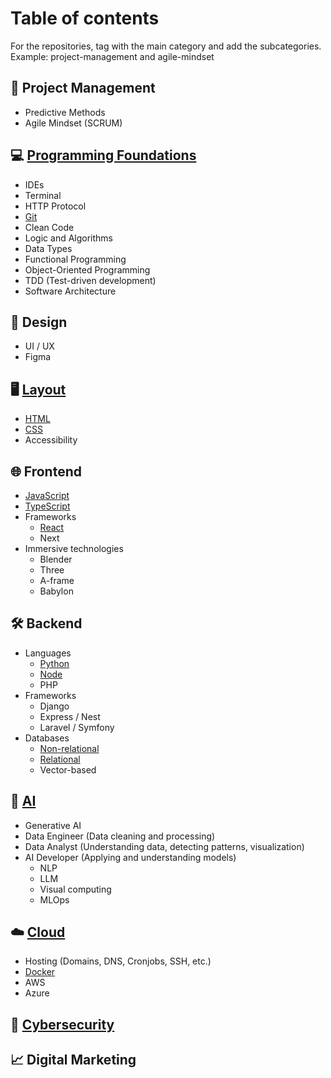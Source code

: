 # Table of contents

For the repositories, tag with the main category and add the subcategories. Example: project-management and agile-mindset

## 📂 Project Management
   - Predictive Methods
   - Agile Mindset (SCRUM)

## 💻 [Programming Foundations](https://github.com/orgs/Factoria-F5-dev/repositories?q=topic:programming-foundations)
   - IDEs
   - Terminal
   - HTTP Protocol
   - [Git](https://github.com/orgs/Factoria-F5-dev/repositories?q=topic:git)
   - Clean Code
   - Logic and Algorithms
   - Data Types
   - Functional Programming
   - Object-Oriented Programming
   - TDD (Test-driven development)
   - Software Architecture

## 🎨 Design
   - UI / UX
   - Figma

## 🖥️ [Layout](https://github.com/orgs/Factoria-F5-dev/repositories?q=topic:layout)
   - [HTML](https://github.com/orgs/Factoria-F5-dev/repositories?q=topic:html)
   - [CSS](https://github.com/orgs/Factoria-F5-dev/repositories?q=topic:css)
   - Accessibility

## 🌐 Frontend
   - [JavaScript](https://github.com/orgs/Factoria-F5-dev/repositories?q=topic:javascript)
   - [TypeScript](https://github.com/orgs/Factoria-F5-dev/repositories?q=topic:typescript)
   - Frameworks
     - [React](https://github.com/orgs/Factoria-F5-dev/repositories?q=topic:typescript)
     - Next
   - Immersive technologies
     - Blender
     - Three
     - A-frame
     - Babylon

## 🛠️ Backend
   - Languages
     - [Python](https://github.com/orgs/Factoria-F5-dev/repositories?q=topic:python)
     - [Node](https://github.com/orgs/Factoria-F5-dev/repositories?q=topic:node)
     - PHP
   - Frameworks
     - Django
     - Express / Nest
     - Laravel / Symfony
   - Databases
     - [Non-relational](https://github.com/orgs/Factoria-F5-dev/repositories?q=topic:no-relational)
     - [Relational](https://github.com/orgs/Factoria-F5-dev/repositories?q=topic:relational)
     - Vector-based

## 🤖 [AI](https://github.com/orgs/Factoria-F5-dev/repositories?q=topic:ai)
   - Generative AI
   - Data Engineer (Data cleaning and processing)
   - Data Analyst (Understanding data, detecting patterns, visualization)
   - AI Developer (Applying and understanding models)
     - NLP
     - LLM
     - Visual computing
     - MLOps

## ☁️ [Cloud](https://github.com/orgs/Factoria-F5-dev/repositories?q=topic:cloud)
   - Hosting (Domains, DNS, Cronjobs, SSH, etc.)
   - [Docker](https://github.com/orgs/Factoria-F5-dev/repositories?q=topic:docker)
   - AWS
   - Azure

## 🔐 [Cybersecurity](https://github.com/orgs/Factoria-F5-dev/repositories?q=topic%3Acybersecurity)

## 📈 Digital Marketing
